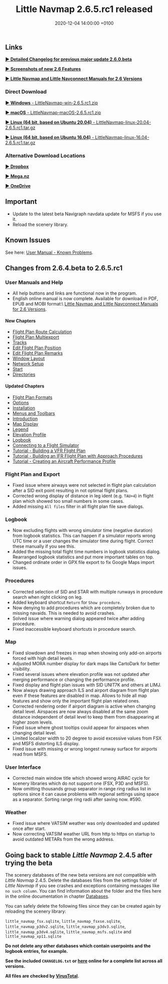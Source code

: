 ﻿---
layout: post
title:  Little Navmap 2.6.5.rc1 released
date:   2020-12-04 14:00:00 +0100
categories: release
---

## Links

[**► Detailed Changelog for previous major update 2.6.0.beta**](https://albar965.github.io/pages/26/littlenavmapchangelog.html)

[**► Screenshots of new 2.6 Features**](https://albar965.github.io/pages/26/littlenavmapscreens.html)

[**► Little Navmap and Little Navconnect Manuals for 2.6 Versions**](https://albar965.github.io/pages/26/littlenavmapmanuals.html)

### Direct Download

[**► Windows** - LittleNavmap-win-2.6.5.rc1.zip](https://github.com/albar965/littlenavmap/releases/download/v2.6.5.rc1/LittleNavmap-win-2.6.5.rc1.zip)

[**► macOS** - LittleNavmap-macOS-2.6.5.rc1.zip](https://github.com/albar965/littlenavmap/releases/download/v2.6.5.rc1/LittleNavmap-macOS-2.6.5.rc1.zip)

[**► Linux \(64 bit, based on Ubuntu 20.04\)** - LittleNavmap-linux-20.04-2.6.5.rc1.tar.gz](https://github.com/albar965/littlenavmap/releases/download/v2.6.5.rc1/LittleNavmap-linux-20.04-2.6.5.rc1.tar.gz)

[**► Linux \(64 bit, based on Ubuntu 16.04\)** - LittleNavmap-linux-16.04-2.6.5.rc1.tar.gz](https://github.com/albar965/littlenavmap/releases/download/v2.6.5.rc1/LittleNavmap-linux-16.04-2.6.5.rc1.tar.gz)

### Alternative Download Locations

[**► Dropbox**](https://www.dropbox.com/sh/eh446yent4rz3uq/AACg8vMEmX8AxY_5Hjpt90kWa)

[**► Mega.nz**](https://mega.nz/#F!iOZHlIab!65qqRGToUUCxiSMmzbab1w)

[**► OneDrive**](https://1drv.ms/u/s!AoWYKlNEZds9auvFMliyQ3HK-lY?e=42ud1g)

## Important

* Update to the latest beta Navigraph navdata update for MSFS if you use it.
* Reload the scenery library.

## Known Issues

See here: [User Manual - Known Problems](https://www.littlenavmap.org/manuals/littlenavmap/release/2.6/en/APPENDIX.html#problems).

## Changes from 2.6.4.beta to 2.6.5.rc1

### User Manuals and Help

* All help buttons and links are functional now in the program.
* English online manual is now complete. Available for download in PDF, EPUB and MOBI format:\\
  [Little Navmap and Little Navconnect Manuals for 2.6 Versions](https://albar965.github.io/pages/26/littlenavmapmanuals.html).

#### New Chapters

* [Flight Plan Route Calculation](https://www.littlenavmap.org/manuals/littlenavmap/release/2.6/en/ROUTECALC.html)
* [Flight Plan Multiexport](https://www.littlenavmap.org/manuals/littlenavmap/release/2.6/en/ROUTEEXPORTALL.html)
* [Tracks](https://www.littlenavmap.org/manuals/littlenavmap/release/2.6/en/TRACKS.html)
* [Edit Flight Plan Position](https://www.littlenavmap.org/manuals/littlenavmap/release/2.6/en/EDITFPPOSITION.html)
* [Edit Flight Plan Remarks](https://www.littlenavmap.org/manuals/littlenavmap/release/2.6/en/EDITFPREMARKS.html)
* [Window Layout](https://www.littlenavmap.org/manuals/littlenavmap/release/2.6/en/LAYOUT.html)
* [Network Setup](https://www.littlenavmap.org/manuals/littlenavmap/release/2.6/en/NETWORK.html)
* [Start](https://www.littlenavmap.org/manuals/littlenavmap/release/2.6/en/START.html)
* [Directories](https://www.littlenavmap.org/manuals/littlenavmap/release/2.6/en/FOLDERS.html)

#### Updated Chapters

* [Flight Plan Formats](https://www.littlenavmap.org/manuals/littlenavmap/release/2.6/en/FLIGHTPLANFMT.html)
* [Options](https://www.littlenavmap.org/manuals/littlenavmap/release/2.6/en/OPTIONS.html)
* [Installation](https://www.littlenavmap.org/manuals/littlenavmap/release/2.6/en/INSTALLATION.html)
* [Menus and Toolbars](https://www.littlenavmap.org/manuals/littlenavmap/release/2.6/en/MENUS.html)
* [Introduction](https://www.littlenavmap.org/manuals/littlenavmap/release/2.6/en/INTRO.html)
* [Map Display](https://www.littlenavmap.org/manuals/littlenavmap/release/2.6/en/MAPDISPLAY.html)
* [Legend](https://www.littlenavmap.org/manuals/littlenavmap/release/2.6/en/LEGEND.html)
* [Elevation Profile](https://www.littlenavmap.org/manuals/littlenavmap/release/2.6/en/PROFILE.html)
* [Logbook](https://www.littlenavmap.org/manuals/littlenavmap/release/2.6/en/LOGBOOK.html)
* [Connecting to a Flight Simulator](https://www.littlenavmap.org/manuals/littlenavmap/release/2.6/en/CONNECT.html)
* [Tutorial - Building a VFR Flight Plan](https://www.littlenavmap.org/manuals/littlenavmap/release/2.6/en/TUTORIALVFR.html)
* [Tutorial - Building an IFR Flight Plan with Approach Procedures](https://www.littlenavmap.org/manuals/littlenavmap/release/2.6/en/TUTORIALIFR.html)
* [Tutorial - Creating an Aircraft Performance Profile](https://www.littlenavmap.org/manuals/littlenavmap/release/2.6/en/TUTORIALPERF.html)

### Flight Plan and Export

* Fixed issue where airways were not selected in flight plan calculation after a SID exit point
  resulting in not optimal flight plans.
* Corrected wrong display of distance in leg ident (e.g. `TAU+4`) in flight plan which showed too
  small numbers in some cases.
* Added missing `All files` filter in all flight plan file save dialogs.

### Logbook

* Now excluding flights with wrong simulator time (negative duration) from logbook statistics.
  This can happen if a simulator reports wrong UTC time or a user changes the simulator time during
  flight. Correct these manually if you see this.
* Added the missing total flight time numbers in logbook statistics dialog. Rearranged logbook
  statistics and put more important tables on top.
* Changed ordinate order in GPX file export to fix Google Maps import issues.

### Procedures

* Corrected selection of SID and STAR with multiple runways in procedure search when right clicking
  on leg.
* Added keyboard shortcut `Return` for `Show procedure`.
* Now denying to add procedures which are completely broken due to missing navaids.
  This is needed to avoid crashes.
* Solved issue where warning dialog appeared twice after adding procedure.
* Fixed inaccessible keyboard shortcuts in procedure search.

### Map

* Fixed slowdown and freezes in map when showing only add-on airports forced with high detail levels.
* Adjusted MORA number display for dark maps like CartoDark for better visibility.
* Fixed several issues where elevation profile was not updated after merging performance or
  changing the performance profile.
* Fixed display and flight plan issues with SID UNIT7K and others at LIMJ.
* Now always drawing approach ILS and airport diagram from flight plan even if these features are disabled in map.
  Allows to hide all map features and show only the important flight plan related ones.
* Corrected rendering order if airport diagram is active when changing detail level. Airspaces are
  now always disabled at the same zoom distance independent of detail level to keep them from disappearing
  at higher zoom levels.
* Fixed issue where ghost tooltips could appear for airspaces when changing detail level.
* Limited localizer width to 20 degree to avoid excessive values from FSX and MSFS distorting ILS
  display.
* Fixed issue with missing or wrong longest runway surface for airports read from MSFS.

### User Interface

* Corrected main window title which showed wrong AIRAC cycle for scenery libraries which do not
  support one (FSX, P3D and MSFS).
* Now omitting thousands group separator in range ring radius list in options since it can cause problems with
  regional settings using space as a separator. Sorting range ring radii after saving now. #590.

### Weather

* Fixed issue where VATSIM weather was only downloaded and updated once after start.
* Now correcting VATSIM weather URL from http to https on startup to avoid outdated METARs from the
  wrong address.

## Going back to stable _Little Navmap_ 2.4.5 after trying the beta

The scenery databases of the new beta versions are not compatible with _Little Navmap_ 2.4.5. Delete the databases files from the settings folder of _Little Navmap_ if you see crashes and exceptions containing messages like `no such column`. You can find information  about the folder and the files here in the online documentation in chapter [Databases](https://www.littlenavmap.org/manuals/littlenavmap/release/2.6/en/FILES.html#databases).

You can safely delete the following files since they can be created again by reloading the scenery library:

`little_navmap_fsx.sqlite`, `little_navmap_fsxse.sqlite`, `little_navmap_p3dv2.sqlite`, `little_navmap_p3dv3.sqlite`, `little_navmap_p3dv4.sqlite`, `little_navmap_msfs.sqlite` and `little_navmap_xp11.sqlite`

**Do not delete any other databases which contain userpoints and the logbook entries, for example.**

**See the included `CHANGELOG.txt` or [here](https://github.com/albar965/littlenavmap/blob/v2.6.5.rc1/CHANGELOG.txt) online for a complete list across all versions.**

**All files are checked by [VirusTotal](https://www.virustotal.com).**
